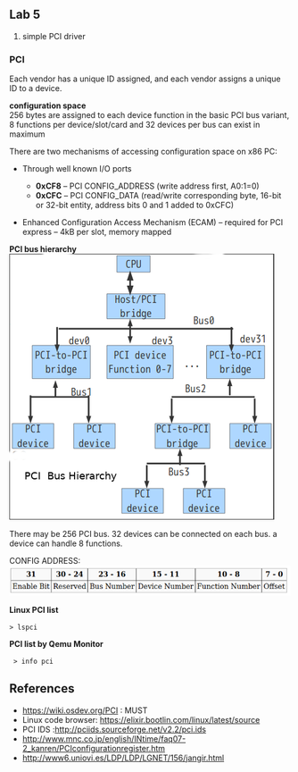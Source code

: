 ## Lab 5
1. simple PCI driver


### PCI
Each vendor has a unique ID assigned, and each vendor assigns a unique ID to a device.

**configuration space**  
256 bytes are assigned to each device function in the basic PCI bus variant, 8 functions per device/slot/card and 32 devices per bus can exist in maximum

There are two mechanisms of accessing configuration space on x86 PC:  
- Through well known I/O ports 
   - **0xCF8** – PCI CONFIG_ADDRESS (write address first, A0:1=0)
   - **0xCFC** – PCI CONFIG_DATA (read/write corresponding byte, 16-bit or 32-bit entity, address bits 0 and 1 added to 0xCFC)

- Enhanced Configuration Access Mechanism (ECAM) – required for PCI express – 4kB per slot, memory mapped

**PCI bus hierarchy**  
![](../../documentation/images/Kernel-PCI-Bus-Hierarchy.png)  

There may be 256 PCI bus. 32 devices can be connected on each bus. a device can handle 8 functions.  

CONFIG ADDRESS:  
![](../../documentation/images/Kernel-PCI-Config-address.png)

**Linux PCI list**  

    > lspci

**PCI list by Qemu Monitor**
    
     > info pci


## References
- https://wiki.osdev.org/PCI   : MUST
- Linux code browser: https://elixir.bootlin.com/linux/latest/source
- PCI IDS :http://pciids.sourceforge.net/v2.2/pci.ids
- http://www.mnc.co.jp/english/INtime/faq07-2_kanren/PCIconfigurationregister.htm
- http://www6.uniovi.es/LDP/LDP/LGNET/156/jangir.html